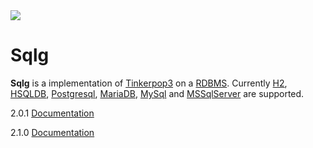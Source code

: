 <a href="http://sqlg.org:8111/viewType.html?buildTypeId=Sqlg_Build&guest=1">
    <img src="http://sqlg.org:8111/app/rest/builds/buildType:(id:Sqlg_Build)/statusIcon"/>
</a>

Sqlg
====

**Sqlg** is a implementation of [Tinkerpop3](https://github.com/apache/incubator-tinkerpop) on a [RDBMS](http://en.wikipedia.org/wiki/Relational_database_management_system).
Currently [H2](http://h2database.com/), [HSQLDB](http://hsqldb.org/), [Postgresql](http://www.postgresql.org/),
[MariaDB](https://mariadb.org/), [MySql](https://www.mysql.com/) and [MSSqlServer](https://www.microsoft.com/en-us/sql-server/sql-server-2017) are supported.

2.0.1 [Documentation](http://sqlg.org)

2.1.0 [Documentation](http://sqlg.org/docs/2.1.0)

